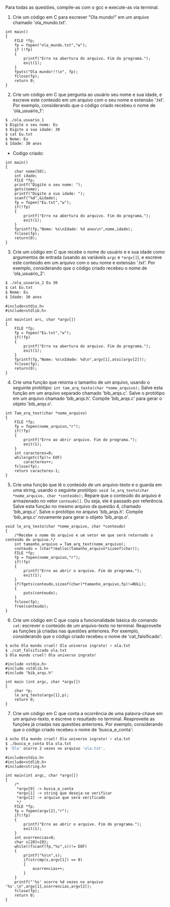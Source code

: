 Para todas as questões, compile-as com o gcc e execute-as via terminal.

1. Crie um código em C para escrever "Ola mundo!" em um arquivo chamado 'ola_mundo.txt'.

```
int main()
{
	FILE *fp;
	fp = fopen("ola_mundo.txt","w");
	if (!fp)
	{
		printf("Erro na abertura do arquivo. Fim do programa.");
		exit(1);
	}
	fputs("Ola mundo!!!\n", fp);
	fclose(fp);
	return 0;
}
```

2. Crie um código em C que pergunta ao usuário seu nome e sua idade, e escreve este conteúdo em um arquivo com o seu nome e extensão '.txt'. Por exemplo, considerando que o código criado recebeu o nome de 'ola_usuario_1':

```bash
$ ./ola_usuario_1
$ Digite o seu nome: Eu
$ Digite a sua idade: 30
$ cat Eu.txt
$ Nome: Eu
$ Idade: 30 anos
```
- Codigo criado:

```
int main()
{
	char nome[50];
	int idade;
	FILE *fp;
	printf("Digite o seu nome: ");
	gets(nome);
	printf("Digite a sua idade: ");
	scanf("%d",&idade);
	fp = fopen("Eu.txt","w");
	if(!fp)
	{
		printf("Erro na abertura do arquivo. Fim do programa.");
		exit(1);
	}
	fprintf(fp,"Nome: %s\nIdade: %d anos\n",nome,idade);
	fclose(fp);
	return(0);
}
```

3. Crie um código em C que recebe o nome do usuário e e sua idade como argumentos de entrada (usando as variáveis `argc` e `*argv[]`), e escreve este conteúdo em um arquivo com o seu nome e extensão '.txt'. Por exemplo, considerando que o código criado recebeu o nome de 'ola_usuario_2':

```bash
$ ./ola_usuario_2 Eu 30
$ cat Eu.txt
$ Nome: Eu
$ Idade: 30 anos
```
```
#include<stdio.h>
#include<stdlib.h>

int main(int arc, char *argv[])
{
	FILE *fp;
	fp = fopen("Eu.txt","w");
	if(!fp)
	{
		printf("Erro na abertura do arquivo. Fim do programa.");
		exit(1);
	}
	fprintf(fp,"Nome: %s\nIdade: %d\n",argv[1],atoi(argv[2]));
	fclose(fp);
	return(0);
}
```


4. Crie uma função que retorna o tamanho de um arquivo, usando o seguinte protótipo: `int tam_arq_texto(char *nome_arquivo);` Salve esta função em um arquivo separado chamado 'bib_arqs.c'. Salve o protótipo em um arquivo chamado 'bib_arqs.h'. Compile 'bib_arqs.c' para gerar o objeto 'bib_arqs.o'.

```
int Tam_arq_text(char *nome_arquivo)
{
	FILE *fp;
	fp = fopen(nome_arquivo,"r");
	if(!fp)
	{
		printf("Erro ao abrir arquivo. Fim do programa.");
		exit(1);
	}
	int caracteres=0;
	while(getc(fp)!= EOF)
		caracteres++;
	fclose(fp);
	return caracteres-1;
}
```

5. Crie uma função que lê o conteúdo de um arquivo-texto e o guarda em uma string, usando o seguinte protótipo: `void le_arq_texto(char *nome_arquivo, char *conteúdo);` Repare que o conteúdo do arquivo é armazenado no vetor `conteudo[]`. Ou seja, ele é passado por referência. Salve esta função no mesmo arquivo da questão 4, chamado 'bib_arqs.c'. Salve o protótipo no arquivo 'bib_arqs.h'. Compile 'bib_arqs.c' novamente para gerar o objeto 'bib_arqs.o'.

```
void le_arq_texto(char *nome_arquivo, char *conteudo)
{
	/*Recebe o nome do arquivo e um vetor em que será retornado o conteúdo do arquivo.*/
	int tamanho_arquivo = Tam_arq_text(nome_arquivo);
	conteudo = (char*)malloc(tamanho_arquivo*sizeof(char));
	FILE *fp;
	fp = fopen(nome_arquivo,"r");
	if(!fp)
	{
		printf("Erro ao abrir o arquivo. Fim do programa.");
		exit(1);
	}
	if(fgets(conteudo,sizeof(char)*tamanho_arquivo,fp)!=NULL);
	{
		puts(conteudo);
	}
	fclose(fp);
	free(conteudo);
}

```

6. Crie um código em C que copia a funcionalidade básica do comando `cat`: escrever o conteúdo de um arquivo-texto no terminal. Reaproveite as funções já criadas nas questões anteriores. Por exemplo, considerando que o código criado recebeu o nome de 'cat_falsificado':

```bash
$ echo Ola mundo cruel! Ola universo ingrato! > ola.txt
$ ./cat_falsificado ola.txt
$ Ola mundo cruel! Ola universo ingrato!
```
```
#include <stdio.h>
#include <stdlib.h>
#include "bib_arqs.h"

int main (int argc, char *argv[])
{
	char *p;
	le_arq_texto(argv[1],p);
	return 0;
}
```


7. Crie um código em C que conta a ocorrência de uma palavra-chave em um arquivo-texto, e escreve o resultado no terminal. Reaproveite as funções já criadas nas questões anteriores. Por exemplo, considerando que o código criado recebeu o nome de 'busca_e_conta':

```bash
$ echo Ola mundo cruel! Ola universo ingrato! > ola.txt
$ ./busca_e_conta Ola ola.txt
$ 'Ola' ocorre 2 vezes no arquivo 'ola.txt'.
```
```
#include<stdio.h>
#include<stdlib.h>
#include<string.h>

int main(int argc, char *argv[])
{
	/*
	 *argv[0] -> busca_e_conta
	 *argv[1] -> string que deseja-se verificar
	 *argv[2] -> arquivo que sera verificado
	 */
	FILE *fp;
	fp = fopen(argv[2],"r");
	if(!fp)
	{
		printf("Erro ao abrir o arquivo. Fim do programa.");
		exit(1);
	}
	int ocorrencias=0;
	char s[20]={0};
	while((fscanf(fp,"%s",s))!= EOF)
	{
		printf("%s\n",s);
		if(strcmp(s,argv[1]) == 0)
		{
			ocorrencias++;
		}
	}
	printf("'%s' ocorre %d vezes no arquivo '%s'.\n",argv[1],ocorrencias,argv[2]);
	fclose(fp);
	return 0;
}

```
